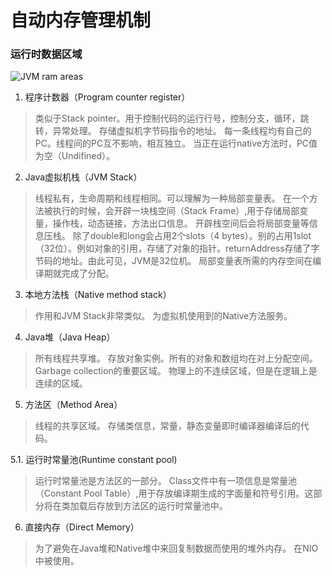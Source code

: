 # 自动内存管理机制

### 运行时数据区域
![JVM ram areas](https://i.imgur.com/5a3nvpz.jpg)

1. 程序计数器（Program counter register）
> 类似于Stack pointer。用于控制代码的运行行号，控制分支，循环，跳转，异常处理。
> 存储虚拟机字节码指令的地址。
> 每一条线程均有自己的PC。线程间的PC互不影响，相互独立。
> 当正在运行native方法时，PC值为空（Undifined）。

2. Java虚拟机栈（JVM Stack）
> 线程私有，生命周期和线程相同。可以理解为一种局部变量表。
> 在一个方法被执行的时候，会开辟一块栈空间（Stack Frame）,用于存储局部变量，操作栈，动态链接，方法出口信息。
> 开辟栈空间后会将局部变量等信息压栈。
> 除了double和long会占用2个slots（4 bytes）。别的占用1slot（32位）。例如对象的引用，存储了对象的指针。returnAddress存储了字节码的地址。由此可见，JVM是32位机。
> 局部变量表所需的内存空间在编译期就完成了分配。

3. 本地方法栈（Native method stack）
> 作用和JVM Stack非常类似。
> 为虚拟机使用到的Native方法服务。

4. Java堆（Java Heap）
> 所有线程共享堆。
> 存放对象实例。所有的对象和数组均在对上分配空间。
> Garbage collection的重要区域。
> 物理上的不连续区域，但是在逻辑上是连续的区域。

5. 方法区（Method Area）
> 线程的共享区域。
> 存储类信息，常量，静态变量即时编译器编译后的代码。

5.1. 运行时常量池(Runtime constant pool)
> 运行时常量池是方法区的一部分。
> Class文件中有一项信息是常量池（Constant Pool Table）,用于存放编译期生成的字面量和符号引用。这部分将在类加载后存放到方法区的运行时常量池中。

6. 直接内存（Direct Memory）
> 为了避免在Java堆和Native堆中来回复制数据而使用的堆外内存。
> 在NIO中被使用。